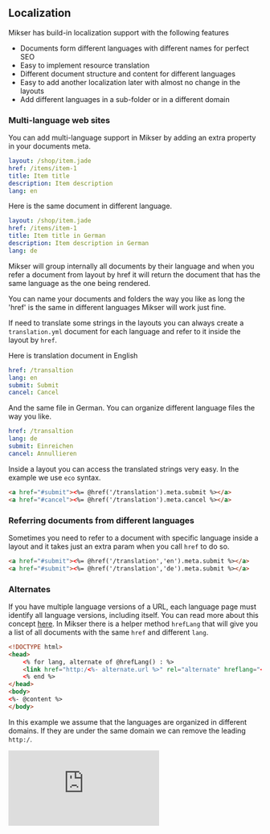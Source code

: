 ## Localization
Mikser has build-in localization support with the following features

* Documents form different languages with different names for perfect SEO
* Easy to implement resource translation
* Different document structure and content for different languages
* Easy to add another localization later with almost no change in the layouts
* Add different languages in a sub-folder or in a different domain

### Multi-language web sites
You can add multi-language support in Mikser by adding an extra property in your documents meta.

```yaml
layout: /shop/item.jade
href: /items/item-1
title: Item title
description: Item description
lang: en
```

Here is the same document in different language.

```yaml
layout: /shop/item.jade
href: /items/item-1
title: Item title in German
description: Item description in German
lang: de
```

Mikser will group internally all documents by their language and when you refer a document from layout by href it will return the document that has the same language as the one being rendered.

You can name your documents and folders the way you like as long the 'href' is the same in different languages Mikser will work just fine.

If need to translate some strings in the layouts you can always create a `translation.yml` document for each language and refer to it inside the layout by `href`.

Here is translation document in English

```yaml
href: /transaltion
lang: en
submit: Submit
cancel: Cancel
```

And the same file in German. You can organize different language files the way you like.

```yaml
href: /transaltion
lang: de
submit: Einreichen
cancel: Annullieren
```

Inside a layout you can access the translated strings very easy. In the example we use `eco` syntax.

```html
<a href="#submit"><%= @href('/translation').meta.submit %></a>
<a href="#cancel"><%= @href('/translation').meta.cancel %></a>
```

### Referring documents from different languages
Sometimes you need to refer to a document with specific language inside a layout and it takes just an extra param when you call `href` to do so.

```html
<a href="#submit"><%= @href('/translation','en').meta.submit %></a>
<a href="#submit"><%= @href('/translation','de').meta.submit %></a>
```

### Alternates
If you have multiple language versions of a URL, each language page must identify all language versions, including itself. You can read more about this concept [here](https://support.google.com/webmasters/answer/189077). In Mikser there is a helper method `hrefLang` that will give you a list of all documents with the same `href` and different `lang`.

```html
<!DOCTYPE html>
<head>
    <% for lang, alternate of @hrefLang() : %>
    <link href="http:/<%- alternate.url %>" rel="alternate" hreflang="<%- lang %>">
    <% end %>
</head>
<body>
<%- @content %>
</body>
```

In this example we assume that the languages are organized in different domains. If they are under the same domain we can remove the leading `http:/`.

[![Analytics](https://ga-beacon.appspot.com/UA-78544431-1/localization.md?pixel)](https://github.com/igrigorik/ga-beacon)